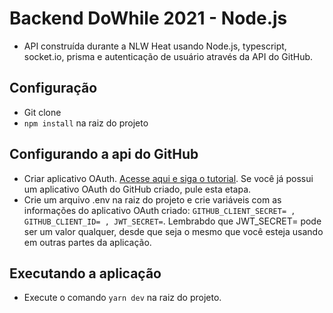 # Backend DoWhile 2021 - Node.js
* API construída durante a NLW Heat usando Node.js, typescript, socket.io, prisma e autenticação de usuário através da API do GitHub.

## Configuração
* Git clone
* ```npm install``` na raiz do projeto

## Configurando a api do GitHub
* Criar aplicativo OAuth. [Acesse aqui e siga o tutorial](https://docs.github.com/pt/developers/apps/building-oauth-apps/creating-an-oauth-app). Se você já possui um aplicativo OAuth do GitHub criado, pule esta etapa.
* Crie um arquivo .env na raiz do projeto e crie variáveis com as informações do aplicativo OAuth criado: ```GITHUB_CLIENT_SECRET= , GITHUB_CLIENT_ID= , JWT_SECRET=```. Lembrabdo que JWT_SECRET= pode ser um valor qualquer, desde que seja o mesmo que você esteja usando em outras partes da aplicação.

## Executando a aplicação
* Execute o comando ```yarn dev``` na raiz do projeto.
